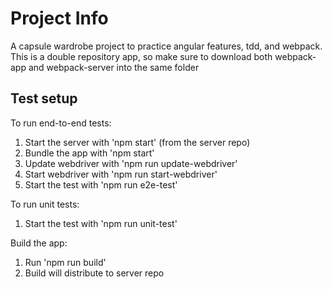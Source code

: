 # Project Info
A capsule wardrobe project to practice angular features, tdd, and webpack.
This is a double repository app, so make sure to download both webpack-app and webpack-server into the same folder

## Test setup

To run end-to-end tests:

1. Start the server with 'npm start' (from the server repo)
2. Bundle the app with 'npm start'
3. Update webdriver with 'npm run update-webdriver'
4. Start webdriver with 'npm run start-webdriver'
5. Start the test with 'npm run e2e-test'

To run unit tests:

1. Start the test with 'npm run unit-test'

Build the app: 

1. Run 'npm run build'
2. Build will distribute to server repo
